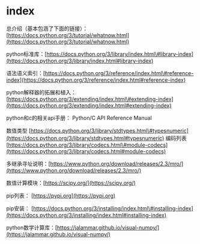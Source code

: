 # index

总介绍（基本包涵了下面的链接）：[https://docs.python.org/3/tutorial/whatnow.html](https://docs.python.org/3/tutorial/whatnow.html)

python标准库：[https://docs.python.org/3/library/index.html\#library-index](https://docs.python.org/3/library/index.html#library-index)

语法语义索引：[https://docs.python.org/3/reference/index.html\#reference-index](https://docs.python.org/3/reference/index.html#reference-index)

python解释器的拓展和植入： [https://docs.python.org/3/extending/index.html\#extending-index](https://docs.python.org/3/extending/index.html#extending-index)

python和c的相关api手册： Python/C API Reference Manual

数值类型 [https://docs.python.org/3/library/stdtypes.html\#typesnumeric](https://docs.python.org/3/library/stdtypes.html#typesnumeric) 编码列表 [https://docs.python.org/3/library/codecs.html\#module-codecs](https://docs.python.org/3/library/codecs.html#module-codecs)

多继承寻址说明：[https://www.python.org/download/releases/2.3/mro/](https://www.python.org/download/releases/2.3/mro/)

数值计算模块：[https://scipy.org/](https://scipy.org/)

pip列表： [https://pypi.org](https://pypi.org)

pip安装： [https://docs.python.org/3/installing/index.html\#installing-index](https://docs.python.org/3/installing/index.html#installing-index)

python数学计算库：[https://jalammar.github.io/visual-numpy/](https://jalammar.github.io/visual-numpy/)

